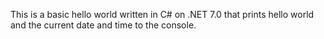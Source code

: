 This is a basic hello world written in C# on .NET 7.0 that prints hello world and the current date and time to the console.

